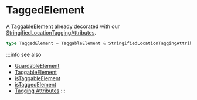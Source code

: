 # TaggedElement

A [TaggableElement](/tracking/api-reference/definitions/TaggableElement.md) already decorated with our [StringifiedLocationTaggingAttributes](/tracking/api-reference/definitions/StringifiedLocationTaggingAttributes.md).

```typescript
type TaggedElement = TaggableElement & StringifiedLocationTaggingAttributes;
```

:::info see also
- [GuardableElement](/tracking/api-reference/definitions/GuardableElement.md)
- [TaggableElement](/tracking/api-reference/definitions/TaggableElement.md)
- [isTaggableElement](/tracking/api-reference/common/guards/isTaggableElement.md)
- [isTaggedElement](/tracking/api-reference/common/guards/isTaggedElement.md)
- [Tagging Attributes](/tracking/api-reference/definitions/TaggingAttribute.md)
:::
